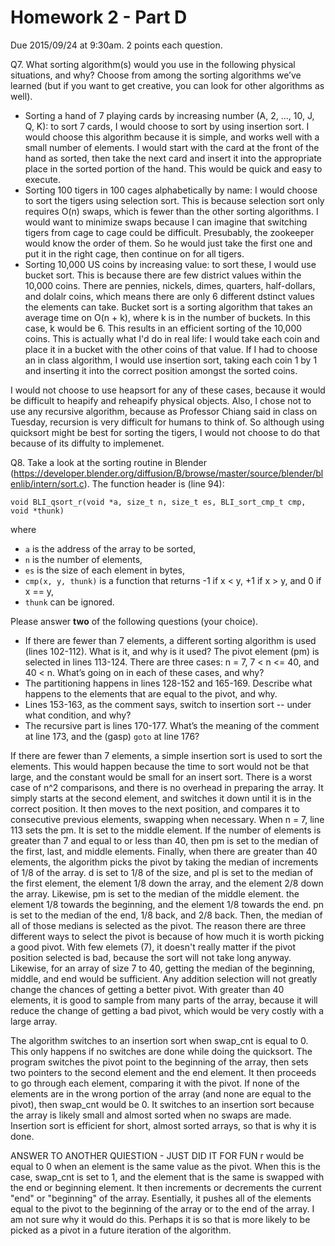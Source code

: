 Homework 2 - Part D
===================
Due 2015/09/24 at 9:30am. 2 points each question.


Q7. What sorting algorithm(s) would you use in the following physical situations, and why? Choose from among the sorting algorithms we’ve learned (but if you want to get creative, you can look for other algorithms as well).

- Sorting a hand of 7 playing cards by increasing number (A, 2, …, 10, J, Q, K):  to sort 7 cards, I would choose to sort by using insertion sort. I  
would choose this algorithm because it is simple, and works well with a small number of elements. I would start with the card at the front of the hand 
as sorted, then take the next card and insert it into the appropriate place in the sorted portion of the hand. This would be quick and easy to execute.
- Sorting 100 tigers in 100 cages alphabetically by name: I would choose to sort the tigers using selection sort. This is because selection sort only 
requires O(n) swaps, which is fewer than the other sorting algorithms. I would want to minimize swaps because I can imagine that switching tigers from 
cage to cage could be difficult. Presubably, the zookeeper would know the order of them. So he would just take the first one and put it in the right 
cage, then continue on for all tigers.
- Sorting 10,000 US coins by increasing value: to sort these, I would use bucket sort. This is because there are few district values within the 10,000 coins. There are pennies, nickels, dimes, quarters, half-dollars, and dolalr coins, which means there are only 6 different dstinct values the elements can take. Bucket sort is a sorting algorithm that takes an average time on O(n + k), where k is in the number of buckets. In this case, k would be 6. 
This results in an efficient sorting of the 10,000 coins. This is actually what I'd do in real life: I would take each coin and place it in a bucket 
with the other coins of that value. If I had to choose an in class algorithm, I would use insertion sort, taking each coin 1 by 1 and inserting it into 
the correct position amongst the sorted coins.

I would not choose to use heapsort for any of these cases, because it would be difficult to heapify and reheapify physical objects. 
Also, I chose not to use any recursive algorithm, because as Professor Chiang said in class on Tuesday, recursion is very difficult 
for humans to think of. So although using quicksort might be best for sorting the tigers, I would not choose to do that because of its 
diffulty to implemenet.




Q8. Take a look at the sorting routine in Blender (https://developer.blender.org/diffusion/B/browse/master/source/blender/blenlib/intern/sort.c). The function header is (line 94):

    void BLI_qsort_r(void *a, size_t n, size_t es, BLI_sort_cmp_t cmp, void *thunk)

where

- `a` is the address of the array to be sorted,
- `n` is the number of elements,
- `es` is the size of each element in bytes,
- `cmp(x, y, thunk)` is a function that returns -1 if x < y, +1 if x > y, and 0 if x == y,
- `thunk` can be ignored.

Please answer **two** of the following questions (your choice).

- If there are fewer than 7 elements, a different sorting algorithm is used (lines 102-112). What is it, and why is it used?
The pivot element (pm) is selected in lines 113-124. There are three cases: n = 7, 7 < n <= 40, and 40 < n. What’s going on in each of these cases, and why?
- The partitioning happens in lines 128-152 and 165-169. Describe what happens to the elements that are equal to the pivot, and why.
- Lines 153-163, as the comment says, switch to insertion sort -- under what condition, and why?
- The recursive part is lines 170-177. What’s the meaning of the comment at line 173, and the (gasp) `goto` at line 176?

If there are fewer than 7 elements, a simple insertion sort is used to sort the elements. This would happen because the time to sort would not be that 
large, and the constant would be small for an insert sort. There is a worst case of n^2 comparisons, and there is no overhead in preparing the array. 
It simply starts at the second element, and switches it down until it is in the correct position. It then moves to the next position, and compares it 
to consecutive previous elements, swapping when necessary. When n = 7, line 113 sets the pm. It is set to the middle element. If the number of elements 
is greater than 7 and equal to or less than 40, then pm is set to the median of the first, last, and middle elements. Finally, when there are greater 
than 40 elements, the algorithm picks the pivot by taking the median of increments of 1/8 of the array. d is set to 1/8 of the size, and pl is set to 
the median of the first element, the element 1/8 down the array, and the element 2/8 down the array. Likewise, pm is set to the median of the middle 
element. the element 1/8 towards the beginning, and the element 1/8 towards the end. pn is set to the median of the end, 1/8 back, and 2/8 back. Then, 
the median of all of those medians is selected as the pivot. The reason there are three different ways to select the pivot is because of how much it is 
worth picking a good pivot. With few elemets (7), it doesn't really matter if the pivot position selected is bad, because the sort will not take long 
anyway. Likewise, for an array of size 7 to 40, getting the median of the beginning, middle, and end would be sufficient. Any addition selection will 
not greatly change the chances of getting a better pivot. With greater than 40 elements, it is good to sample from many parts of the array, because 
it will reduce the change of getting a bad pivot, which would be very costly with a large array.

The algorithm switches to an insertion sort when swap_cnt is equal to 0. This only happens if no switches are done while doing the quicksort. The 
program switches the pivot point to the beginning of the array, then sets two pointers to the second element and the end element. It then proceeds to 
go through each element, comparing it with the pivot. If none of the elements are in the wrong portion of the array (and none are equal to the pivot), 
then swap_cnt would be 0. It switches to an insertion sort because the array is likely small and almost sorted when no swaps are made. Insertion sort 
is efficient for short, almost sorted arrays, so that is why it is done.

ANSWER TO ANOTHER QUIESTION - JUST DID IT FOR FUN
r would be equal to 0 when an element is the same value as the pivot. When this is the case, swap_cnt is set to 1, and the element that is the same is 
swapped with the end or beginning element. It then increments or decrements the current "end" or "beginning" of the array. Esentially, it pushes all 
of the elements equal to the pivot to the beginning of the array or to the end of the array. I am not sure why it would do this. Perhaps it is so that 
is more likely to be picked as a pivot in a future iteration of the algorithm.

